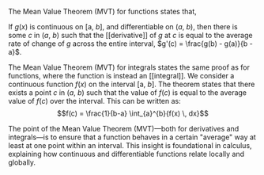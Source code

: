 The Mean Value Theorem (MVT) for functions states that, 

If $g(x)$ is continuous on $[$a, $b$], and differentiable on ($a$, $b$), then there is some $c$ in ($a$, $b$) such that the [[derivative]] of  $g$ at $c$ is equal to the average rate of change of $g$ across the entire interval, $g'(c) = \frac{g(b) - g(a)}{b - a}$.

The Mean Value Theorem (MVT) for integrals states the same proof as for functions, where the function is instead an [[integral]]. We consider a continuous function $f(x)$ on the interval $[$a, $b$]. The theorem states that there exists a point $c$ in ($a$, $b$) such that the value of $f(c)$ is equal to the average value of $f(c)$ over the interval. This can be written as: $$f(c) = \frac{1}{b-a} \int_{a}^{b}{f(x) \, dx}$$

The point of the Mean Value Theorem (MVT)—both for derivatives and integrals—is to ensure that a function behaves in a certain "average" way at least at one point within an interval. This insight is foundational in calculus, explaining how continuous and differentiable functions relate locally and globally.